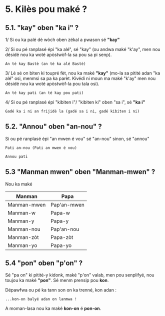 # 5. Kilès pou maké ?

## 5.1. "kay" oben "ka i" ?

1/ Si ou ka palé dè wòch oben zékal a pwason sé **"kay"**

2/ Si ou pé ranplasé épi "ka alé", sé "kay" (ou andwa maké "k'ay", men nou désidé nou ka woté apòstwòf-la sa pou sa pi senp).  
```
An té kay Bastè (an té ka alé Bastè)
```

3/ Lè sé on biten ki toupré fèt, nou ka maké **"kay"** (mo-la sa pitité adan "ka alé" osi, menmsi sa pa ka parèt. Kivédi ni moun ma maké "k'ay" men nou désidé nou ka woté apòstwòf-la pou tala osi).

```
An té kay pati (an té kay pou pati)
```



4/ Si ou pé ranplasé épi "kibiten i"/ "kibiten ki" oben "sa i", sé **"ka i"**
```
Gadé ka i ni an frijidè la (gadé sa i ni, gadé kibiten i ni)
```



## 5.2.	"Annou" oben "an-nou" ?

Si ou pé ranplasé épi "an mwen é vou" sé "an-nou" sinon, sé "annou"

```
Pati an-nou (Pati an mwen é vou)
```

```
Annou pati
```

## 5.3 "Manman mwen" oben "Manman-mwen" ?

Nou ka maké

| Manman         | Papa        |
|----------------|-------------|
| Manman-mwen    | Pap'an-mwen |
| Manman-w       | Papa-w      |
| Manman-y       | Papa-y      |
| Manman-nou     | Pap'an-nou  |
| Manman-zòt     | Papa-zòt    |
| Manman-yo      | Papa-yo     |

## 5.4 "pon" oben "p'on" ?

Sé "pa on" ki pitité-y kidonk, maké "p'on" valab, men pou senplifyé, nou toujou ka maké **"pon"**. Sé menm prensip pou **kon**.

Dépawfwa ou pé ka tann son on ka trenné, kon adan :

```
...kon-on balyé adan on lanmwa !
```

A moman-lasa nou ka maké **kon-on** é **pon-on**.


